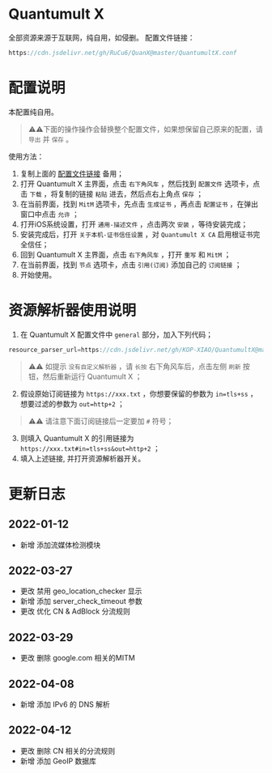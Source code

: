# Quantumult X

全部资源来源于互联网，纯自用，如侵删。
配置文件链接：
```Java
https://cdn.jsdelivr.net/gh/RuCu6/QuanX@master/QuantumultX.conf
```

# 配置说明

本配置纯自用。
>⚠️⚠️下面的操作操作会替换整个配置文件，如果想保留自己原来的配置，请 `导出` 并 `保存` 。

使用方法：
  1. 复制上面的 [配置文件链接](https://cdn.jsdelivr.net/gh/RuCu6/QuanX@master/QuantumultX.conf) 备用；
  2. 打开 Quantumult X 主界面，点击 `右下角风车` ，然后找到 `配置文件` 选项卡，点击 `下载` ，将复制的链接 `粘贴` 进去，然后点右上角点 `保存` ；
  3. 在当前界面，找到 `MitM` 选项卡，先点击 `生成证书` ，再点击 `配置证书` ，在弹出窗口中点击 `允许` ；
  4. 打开iOS系统设置，打开 `通用-描述文件` ，点击两次 `安装` ，等待安装完成；
  5. 安装完成后，打开 `关于本机-证书信任设置` ，对 `Quantumult X CA` 启用根证书完全信任；
  6. 回到 Quantumult X 主界面，点击 `右下角风车` ，打开 `重写` 和 `MitM` ；
  7. 在当前界面，找到 `节点` 选项卡，点击 `引用(订阅)` 添加自己的 `订阅链接` ；
  8. 开始使用。

# 资源解析器使用说明

1. 在 Quantumult X 配置文件中 `general` 部分，加入下列代码；
```Java
resource_parser_url=https://cdn.jsdelivr.net/gh/KOP-XIAO/QuantumultX@master/Scripts/resource-parser.js
```
>⚠️⚠️ 如提示 `没有自定义解析器` ，请 `长按` 右下角风车后，点击左侧 `刷新` 按钮，然后重新运行 Quantumult X ；
2. 假设原始订阅链接为 `https://xxx.txt` ，你想要保留的参数为 `in=tls+ss` ，想要过滤的参数为 `out=http+2` ；
>⚠️⚠️ 请注意下面订阅链接后一定要加 `#` 符号；
3. 则填入 Quantumult X 的引用链接为 `https://xxx.txt#in=tls+ss&out=http+2` ；
4. 填入上述链接, 并打开资源解析器开关。

# 更新日志

## 2022-01-12
- 新增 添加流媒体检测模块
## 2022-03-27
- 更改 禁用 geo_location_checker 显示
- 新增 添加 server_check_timeout 参数
- 更改 优化 CN & AdBlock 分流规则
## 2022-03-29
- 更改 删除 google.com 相关的MITM
## 2022-04-08
- 新增 添加 IPv6 的 DNS 解析
## 2022-04-12
- 更改 删除 CN 相关的分流规则
- 新增 添加 GeoIP 数据库
